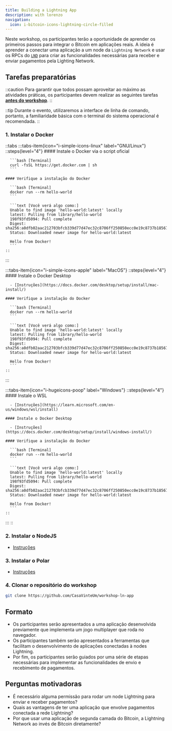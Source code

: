 ```yaml
---
title: Building a Lightning App
description: with lorenzo
navigation:
  icon: i-bitcoin-icons-lightning-circle-filled
---
```


Neste workshop, os participantes terão a oportunidade de aprender os primeiros passos para integrar o Bitcoin em aplicações reais. A ideia é aprender a conectar uma aplicação a um node da `Lightning Network` e usar os RPCs do [`LND`](https://github.com/lightningnetwork/lnd) para criar as funcionalidades necessárias para receber e enviar pagamentos pela Lighting Network.

## Tarefas preparatórias

::caution
Para garantir que todos possam aproveitar ao máximo as atividades práticas, os participantes devem realizar as seguintes tarefas <u>**antes do workshop**</u>.
::

::tip
Durante o evento, utilizaremos a interface de linha de comando, portanto, a familiaridade básica com o terminal do sistema operacional é recomendada.
::

### 1. Instalar o Docker

::tabs
  :::tabs-item{icon="i-simple-icons-linux" label="GNU/Linux"}
    ::steps{level="4"}
    #### Instale o Docker via o script oficial
    
      ```bash [Terminal]
      curl -fsSL https://get.docker.com | sh
      ```
    
    #### Verifique a instalação do Docker
    
      ```bash [Terminal]
      docker run --rm hello-world
      ```
      
      ```text [Você verá algo como:]
      Unable to find image 'hello-world:latest' locally
      latest: Pulling from library/hello-world
      198f93fd5094: Pull complete 
      Digest: sha256:a0dfb02aac212703bfcb339d77d47ec32c8706ff250850ecc0e19c8737b18567
      Status: Downloaded newer image for hello-world:latest
    
      Hello from Docker!
      ```
    ::
  :::

  :::tabs-item{icon="i-simple-icons-apple" label="MacOS"}
    ::steps{level="4"}
    #### Instale o Docker Desktop
    
      - [Instruções](https://docs.docker.com/desktop/setup/install/mac-install/)
    
    #### Verifique a instalação do Docker
    
      ```bash [Terminal]
      docker run --rm hello-world
      ```

      ```text [Você verá algo como:]
      Unable to find image 'hello-world:latest' locally
      latest: Pulling from library/hello-world
      198f93fd5094: Pull complete 
      Digest: sha256:a0dfb02aac212703bfcb339d77d47ec32c8706ff250850ecc0e19c8737b18567
      Status: Downloaded newer image for hello-world:latest
    
      Hello from Docker!
      ```
    ::
  :::

  :::tabs-item{icon="i-hugeicons-poop" label="Windows"}
    ::steps{level="4"}
    #### Instale o WSL
    
      - [Instruções](https://learn.microsoft.com/en-us/windows/wsl/install)

    #### Instale o Docker Desktop
    
      - [Instruções](https://docs.docker.com/desktop/setup/install/windows-install/)
    
    #### Verifique a instalação do Docker
    
      ```bash [Terminal]
      docker run --rm hello-world
      ```

      ```text [Você verá algo como:]
      Unable to find image 'hello-world:latest' locally
      latest: Pulling from library/hello-world
      198f93fd5094: Pull complete 
      Digest: sha256:a0dfb02aac212703bfcb339d77d47ec32c8706ff250850ecc0e19c8737b18567
      Status: Downloaded newer image for hello-world:latest
    
      Hello from Docker!
      ```
    ::
  :::
::

### 2. Instalar o NodeJS

- [Instruções](https://github.com/nvm-sh/nvm)

### 3. Instalar o Polar

- [Instruções](https://lightningpolar.com/)

### 4. Clonar o repositório do workshop

```bash [Terminal]
git clone https://github.com/CasaVinteUm/workshop-ln-app
```

## Formato

- Os participantes serão apresentados a uma aplicação desenvolvida previamente que implementa um jogo multiplayer que roda no navegador.
- Os participantes também serão apresentados a ferramentas que facilitam o desenvolvimento de aplicações conectadas à nodes Lightning.
- Por fim, os participantes serão guiados por uma série de etapas necessárias para implementar as funcionalidades de envio e recebimento de pagamentos.


## Perguntas motivadoras

- É necessário alguma permissão para rodar um node Lightning para enviar e receber pagamentos?
- Quais as vantagens de ter uma aplicação que envolve pagamentos conectada a rede Lightning?
- Por que usar uma aplicação de segunda camada do Bitcoin, a Lightning Network ao invés de Bitcoin diretamente?

